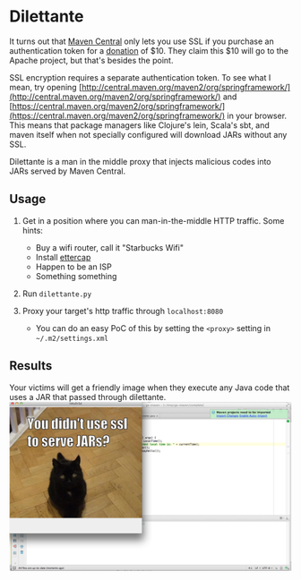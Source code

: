 # Dilettante

It turns out that [Maven Central](http://search.maven.org/) only lets you use SSL if you purchase an authentication token for a [donation](http://www.sonatype.com/clm/secure-access-to-central) of $10. They claim this $10 will go to the Apache project, but that's besides the point.

SSL encryption requires a separate authentication token. To see what I mean, try opening  [http://central.maven.org/maven2/org/springframework/](http://central.maven.org/maven2/org/springframework/) and [https://central.maven.org/maven2/org/springframework/](https://central.maven.org/maven2/org/springframework/) in your browser. This means that package managers like Clojure's lein, Scala's sbt, and maven itself when not specially configured will download JARs without any SSL. 

Dilettante is a man in the middle proxy that injects malicious codes into JARs served by Maven Central.

## Usage


1. Get in a position where you can man-in-the-middle HTTP traffic. Some hints:
   - Buy a wifi router, call it "Starbucks Wifi"
   - Install [ettercap](https://ettercap.github.io/ettercap/)
   - Happen to be an ISP
   - Something something 

2. Run `dilettante.py`
3. Proxy your target's http traffic through `localhost:8080`
   - You can do an easy PoC of this by setting the `<proxy>` setting in `~/.m2/settings.xml`

## Results
Your victims will get a friendly image when they execute any Java code that uses a JAR that passed through dilettante.
![screenshot](screens/screen.png)

